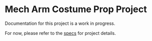 # Mech Arm Costume Prop Project
Documentation for this project is a work in progress.

For now, please refer to the [specs](specs.yaml) for project details.
